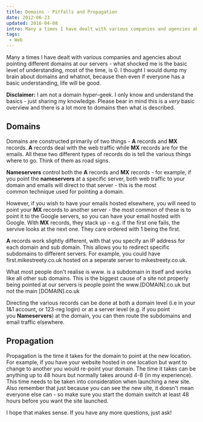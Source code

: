 ```yaml
---
title: Domains - Pitfalls and Propagation
date: 2012-06-23
updated: 2016-04-08
intro: Many a times I have dealt with various companies and agencies about pointing different domains at our servers - what shocked me is the basic level of understanding, most of ...
tags:
 - Web
---
```


<p>Many a times I have dealt with various companies and agencies about pointing different domains at our servers - what shocked me is the basic level of understanding, most of the time, is 0. I thought I would dump my brain about domains and whatnot,&nbsp;because&nbsp;then even if everyone has a basic understanding, life will be good.</p>

<p><strong>Disclaimer:</strong> I am not a domain hyper-geek. I only know and understand the basics - just sharing my knowledge. Please bear in mind this is a&nbsp;<em>very</em> basic overview and there is a lot more to domains then what is&nbsp;described.</p>



<h2>Domains</h2>



<p>Domains are&nbsp;constructed&nbsp;primarily of two things - <strong>A</strong> records and <strong>MX</strong> records. <strong>A</strong> records deal with the web traffic while <strong>MX</strong> records are for the emails. All these two different types of records do is tell the various things where to go. Think of them as road signs.</p>



<p><strong>Nameservers</strong> control both the <strong>A</strong> records and <strong>MX</strong> records - for example, if you point the <strong>nameservers</strong> at a specific server, both web traffic to your domain and emails will direct to that server - this is the most common&nbsp;technique&nbsp;used for pointing a domain.</p>



<p>However, if you wish to have your emails hosted elsewhere, you will need to point your <strong>MX</strong>&nbsp;records&nbsp;to another server - the most common of these is to point it to the Google servers, so you can have your email hosted with Google.&nbsp;With <strong>MX</strong> records, they stack up - e.g. if the first one fails, the servive looks at the next one. They care ordered with 1 being the first.</p>



<p><strong>A&nbsp;</strong>records work slightly different, with that you specify an IP address for each domain and sub domain. This allows you to redirect specific subdomains to different servers. For example, you could have first.mikestreety.co.uk hosted on a seperate server to mikestreety.co.uk.</p>



<p>What most people don't realise is www. is a subdomain in itself and works like all other sub domains. This is the biggest cause of a site not properly being pointed at our servers is people point the www.[DOMAIN].co.uk but not the main [DOMAIN].co.uk</p>



<p>Directing the various records can be done at both a domain level (i.e in your 1&1 account, or 123-reg login) or at a server level (e.g. if you point you&nbsp;<strong>Nameservers</strong>) at the domain, you can then route the subdomains and email traffic elsewhere.</p>



<h2>Propagation</h2>



<p>Propagation is the time it takes for the domain to point at the new location. For example, if you have your website hosted in one location but want to change to another you would re-point your domain. The time it takes can be anything up to 48 hours but normally takes around 4-8 (in my experience). This time needs to be taken into consideration when launching a new site. Also&nbsp;remember&nbsp;that just&nbsp;because&nbsp;you can see the new site, it doesn't mean everyone else can - so make sure you start the domain switch at least 48 hours before you want the site launched.</p>



<p>I hope that makes sense. If you have any more questions, just ask!</p>